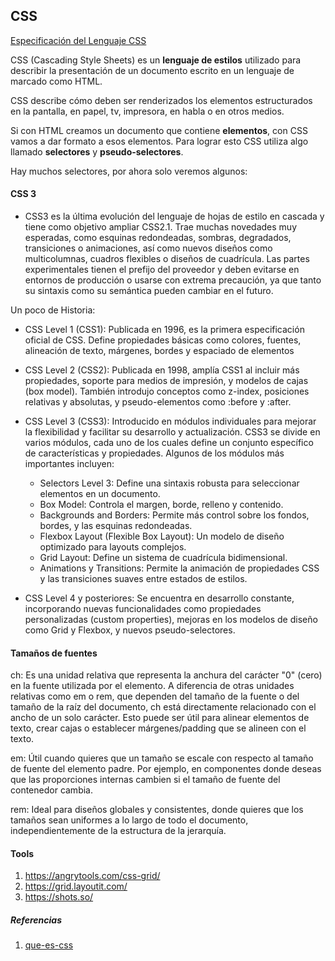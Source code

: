 ## CSS

[Especificación del Lenguaje CSS](https://www.w3.org/Style/CSS/Overview.en.html)

CSS (Cascading Style Sheets) es un **lenguaje de estilos** utilizado para describir la presentación de un documento escrito en un lenguaje de marcado como HTML.

CSS describe cómo deben ser renderizados los elementos estructurados en la pantalla, en papel, tv, impresora, en habla o en otros medios.

Si con HTML creamos un documento que contiene **elementos**, con CSS vamos a dar formato a esos elementos. Para lograr esto CSS utiliza algo llamado **selectores** y **pseudo-selectores**.

Hay muchos selectores, por ahora solo veremos algunos:



#### CSS 3

* CSS3 es la última evolución del lenguaje de hojas de estilo en cascada y tiene como objetivo ampliar CSS2.1. 
  Trae muchas novedades muy esperadas, como esquinas redondeadas, sombras, degradados, transiciones o animaciones, así como nuevos diseños como multicolumnas, cuadros flexibles o diseños de cuadrícula. Las partes experimentales tienen el prefijo del proveedor y deben evitarse en entornos de producción o usarse con extrema precaución, ya que tanto su sintaxis como su semántica pueden cambiar en el futuro.

Un poco de Historia:

* CSS Level 1 (CSS1): Publicada en 1996, es la primera especificación oficial de CSS. 
  Define propiedades básicas como colores, fuentes, alineación de texto, márgenes, bordes y espaciado de elementos
  
* CSS Level 2 (CSS2): Publicada en 1998, amplía CSS1 al incluir más propiedades, soporte para medios de impresión, y modelos de cajas (box model). También introdujo conceptos como z-index, posiciones relativas y absolutas, y pseudo-elementos como :before y :after.

* CSS Level 3 (CSS3): Introducido en módulos individuales para mejorar la flexibilidad y facilitar su desarrollo y actualización. 
  CSS3 se divide en varios módulos, cada uno de los cuales define un conjunto específico de características y propiedades. Algunos de los módulos más importantes incluyen:
  * Selectors Level 3: Define una sintaxis robusta para seleccionar elementos en un documento.
  * Box Model: Controla el margen, borde, relleno y contenido.
  * Backgrounds and Borders: Permite más control sobre los fondos, bordes, y las esquinas redondeadas.
  * Flexbox Layout (Flexible Box Layout): Un modelo de diseño optimizado para layouts complejos.
  * Grid Layout: Define un sistema de cuadrícula bidimensional.
  * Animations y Transitions: Permite la animación de propiedades CSS y las transiciones suaves entre estados de estilos.

* CSS Level 4 y posteriores: Se encuentra en desarrollo constante, incorporando nuevas funcionalidades como propiedades personalizadas (custom properties), mejoras en los modelos de diseño como Grid y Flexbox, y nuevos pseudo-selectores.

#### Tamaños de fuentes

ch: Es una unidad relativa que representa la anchura del carácter "0" (cero) en la fuente utilizada por el elemento. A diferencia de otras unidades relativas como em o rem, que dependen del tamaño de la fuente o del tamaño de la raíz del documento, ch está directamente relacionado con el ancho de un solo carácter. Esto puede ser útil para alinear elementos de texto, crear cajas o establecer márgenes/padding que se alineen con el texto.

em: Útil cuando quieres que un tamaño se escale con respecto al tamaño de fuente del elemento padre. Por ejemplo, en componentes donde deseas que las proporciones internas cambien si el tamaño de fuente del contenedor cambia.

rem: Ideal para diseños globales y consistentes, donde quieres que los tamaños sean uniformes a lo largo de todo el documento, independientemente de la estructura de la jerarquía.

#### Tools
1. https://angrytools.com/css-grid/
2. https://grid.layoutit.com/
3. https://shots.so/

##### Referencias
1. [que-es-css](https://lenguajecss.com/css/introduccion/que-es-css/)